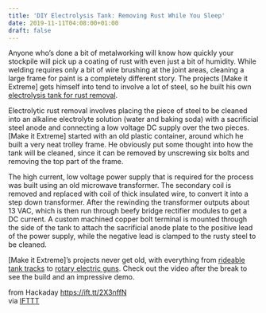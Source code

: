 ```yaml
---
title: 'DIY Electrolysis Tank: Removing Rust While You Sleep'
date: 2019-11-11T04:08:00+01:00
draft: false
---
```


Anyone who’s done a bit of metalworking will know how quickly your stockpile will pick up a coating of rust with even just a bit of humidity. While welding requires only a bit of wire brushing at the joint areas, cleaning a large frame for paint is a completely different story. The projects \[Make it Extreme\] gets himself into tend to involve a lot of steel, so he built his own [electrolysis tank for rust removal](https://www.makeitextreme.com/en/newsroom/entry/VIDEOS/electrolysis).

Electrolytic rust removal involves placing the piece of steel to be cleaned into an alkaline electrolyte solution (water and baking soda) with a sacrificial steel anode and connecting a low voltage DC supply over the two pieces. \[Make it Extreme\] started with an old plastic container, around which he built a very neat trolley frame. He obviously put some thought into how the tank will be cleaned, since it can be removed by unscrewing six bolts and removing the top part of the frame.

The high current, low voltage power supply that is required for the process was built using an old microwave transformer. The secondary coil is removed and replaced with coil of thick insulated wire, to convert it into a step down transformer. After the rewinding the transformer outputs about 13 VAC, which is then run through beefy bridge rectifier modules to get a DC current. A custom machined copper bolt terminal is mounted through the side of the tank to attach the sacrificial anode plate to the positive lead of the power supply, while the negative lead is clamped to the rusty steel to be cleaned.

\[Make it Extreme\]’s projects never get old, with everything from [rideable tank tracks](https://hackaday.com/2019/09/11/rideable-tank-tread-its-a-monotrack-motorcycle-that-begs-you-to-stop-very-slowly/) to [rotary electric guns](https://hackaday.com/2018/03/21/rotary-electric-gun-might-not-put-your-eye-out-kid/). Check out the video after the break to see the build and an impressive demo.

  
  
from Hackaday https://ift.tt/2X3nffN  
via [IFTTT](https://ifttt.com/?ref=da&site=blogger)